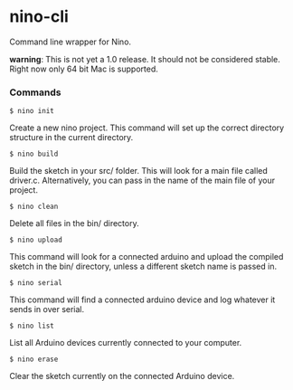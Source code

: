 nino-cli
====

Command line wrapper for Nino.

**warning**:  This is not yet a 1.0 release.  It should not be considered stable.  Right now only 64 bit Mac is supported.

### Commands

``` code
$ nino init
```

Create a new nino project.  This command will set up the correct directory structure in the current directory.


``` code
$ nino build
```

Build the sketch in your src/ folder.  This will look for a main file called driver.c.  Alternatively, you can pass in the name of the main file of your project.


``` code
$ nino clean
```

Delete all files in the bin/ directory.


``` code
$ nino upload
```

This command will look for a connected arduino and upload the compiled sketch in the bin/ directory, unless a different sketch name is passed in.

``` code
$ nino serial
```

This command will find a connected arduino device and log whatever it sends in over serial.


``` code
$ nino list
```

List all Arduino devices currently connected to your computer.


``` code
$ nino erase
```

Clear the sketch currently on the connected Arduino device.
